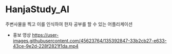 # HanjaStudy_AI
주변사물을 찍고 이를 인식하여 한자 공부를 할 수 있는 어플리케이션

* 홍보 영상
https://user-images.githubusercontent.com/45623764/135392847-33b2cb27-e633-43ce-9e2d-228f2821f1da.mp4
